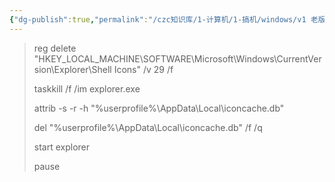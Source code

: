 ```yaml
---
{"dg-publish":true,"permalink":"/czc知识库/1-计算机/1-搞机/windows/v1 老版/快捷方式图标小箭头恢复.bat/","dgPassFrontmatter":true,"created":"2024-06-18T17:45:20.315+08:00","updated":"2024-12-08T12:34:13.028+08:00"}
---
```



> reg delete "HKEY_LOCAL_MACHINE\SOFTWARE\Microsoft\Windows\CurrentVersion\Explorer\Shell Icons" /v 29 /f
> 
> taskkill /f /im explorer.exe
> 
> attrib -s -r -h "%userprofile%\AppData\Local\iconcache.db"
> 
> del "%userprofile%\AppData\Local\iconcache.db" /f /q
> 
> start explorer
> 
> pause